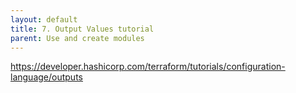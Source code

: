 ```yaml
---
layout: default
title: 7. Output Values tutorial
parent: Use and create modules
---
```


https://developer.hashicorp.com/terraform/tutorials/configuration-language/outputs
